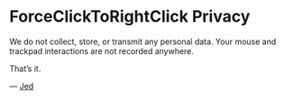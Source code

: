 #  ForceClickToRightClick Privacy

We do not collect, store, or transmit any personal data. Your mouse and trackpad interactions are not recorded anywhere.

That’s it.

— [Jed](https://jedfox.com)
